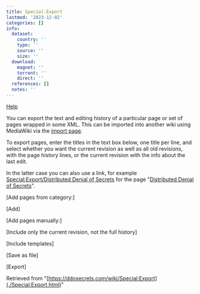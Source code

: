 ```yaml
---
title: Special:Export
lastmod: '2023-12-02'
categories: []
info:
  dataset:
    country: ''
    type: ''
    source: ''
    size: ''
  download:
    magnet: ''
    torrent: ''
    direct: ''
  references: []
  notes: ''
---
```




[Help](https://www.mediawiki.org/wiki/Special:MyLanguage/Help:Export)

You can export the text and editing history of a particular page or set
of pages wrapped in some XML. This can be imported into another wiki
using MediaWiki via the [import
page](./Special:Import.html "Special:Import").

To export pages, enter the titles in the text box below, one title per
line, and select whether you want the current revision as well as all
old revisions, with the page history lines, or the current revision with
the info about the last edit.

In the latter case you can also use a link, for example
[Special:Export/Distributed Denial of
Secrets](./Special:Export/Distributed_Denial_of_Secrets "Special:Export/Distributed Denial of Secrets")
for the page "[Distributed Denial of
Secrets](../index.php.html "Distributed Denial of Secrets")".

[Add pages from category:]

[Add]

[Add pages manually:]

[Include only the current revision, not the full
history]

[Include templates]

[Save as file]

[Export]

Retrieved from
"[https://ddosecrets.com/wiki/Special:Export](./Special:Export.html)"

